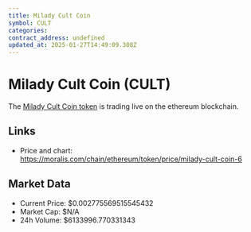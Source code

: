 ```yaml
---
title: Milady Cult Coin
symbol: CULT
categories: 
contract_address: undefined
updated_at: 2025-01-27T14:49:09.308Z
---
```


# Milady Cult Coin (CULT)
The [Milady Cult Coin token](https://moralis.com/chain/ethereum/token/price/milady-cult-coin-6) is trading live on the ethereum blockchain.

## Links
- Price and chart: https://moralis.com/chain/ethereum/token/price/milady-cult-coin-6

## Market Data
- Current Price: $0.002775569515545432
- Market Cap: $N/A
- 24h Volume: $6133996.770331343

